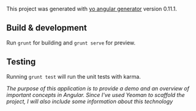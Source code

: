 <!-- # mytodo -->
This project was generated with [yo angular generator](https://github.com/yeoman/generator-angular)
version 0.11.1.

## Build & development

Run `grunt` for building and `grunt serve` for preview.

## Testing

Running `grunt test` will run the unit tests with karma.

*The purpose of this application is to provide a demo and an overview of important concepts in Angular. Since I've used Yeoman to scaffold the project, I will also include some information about this technology*
